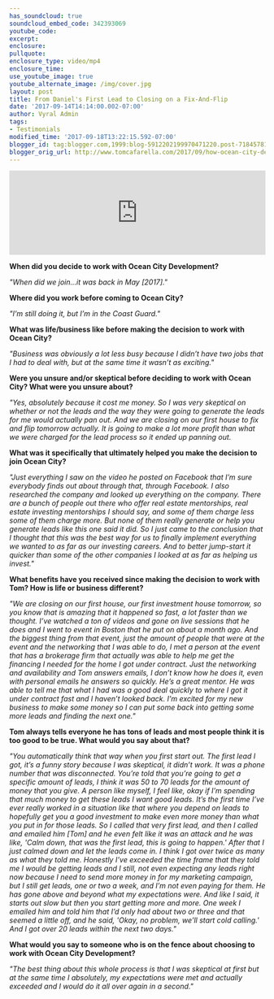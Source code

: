```yaml
---
has_soundcloud: true
soundcloud_embed_code: 342393069
youtube_code: 
excerpt:
enclosure:
pullquote:
enclosure_type: video/mp4
enclosure_time:
use_youtube_image: true
youtube_alternate_image: /img/cover.jpg
layout: post
title: From Daniel's First Lead to Closing on a Fix-And-Flip
date: '2017-09-14T14:14:00.002-07:00'
author: Vyral Admin
tags:
- Testimonials
modified_time: '2017-09-18T13:22:15.592-07:00'
blogger_id: tag:blogger.com,1999:blog-5912202199970471220.post-7184578177969246559
blogger_orig_url: http://www.tomcafarella.com/2017/09/how-ocean-city-development-jump-started.html
---
```

<iframe width="100%" height="166" scrolling="no" frameborder="no" src="https://w.soundcloud.com/player/?url=https%3A//api.soundcloud.com/tracks/342393069&amp;color=ff5500"></iframe>

**When did you decide to work with Ocean City Development?**
 
*"When did we join…it was back in May [2017]."*
 
**Where did you work before coming to Ocean City?**
 
*"I’m still doing it, but I’m in the Coast Guard."*
 
**What was life/business like before making the decision to work with Ocean City?**
 
*"Business was obviously a lot less busy because I didn’t have two jobs that I had to deal with, but at the same time it wasn’t as exciting."*
 
**Were you unsure and/or skeptical before deciding to work with Ocean City? What were you unsure about?**
 
*"Yes, absolutely because it cost me money. So I was very skeptical on whether or not the leads and the way they were going to generate the leads for me would actually pan out. And we are closing on our first house to fix and flip tomorrow actually. It is going to make a lot more profit than what we were charged for the lead process so it ended up panning out.*
 
**What was it specifically that ultimately helped you make the decision to join Ocean City?**
 
*"Just everything I saw on the video he posted on Facebook that I’m sure everybody finds out about through that, through Facebook. I also researched the company and looked up everything on the company. There are a bunch of people out there who offer real estate mentorships, real estate investing mentorships I should say, and some of them charge less some of them charge more. But none of them really generate or help you generate leads like this one said it did. So I just came to the conclusion that I thought that this was the best way for us to finally implement everything we wanted to as far as our investing careers. And to better jump-start it quicker than some of the other companies I looked at as far as helping us invest."*
 
**What benefits have you received since making the decision to work with Tom? How is life or business different?**
 
*"We are closing on our first house, our first investment house tomorrow, so you know that is amazing that it happened so fast, a lot faster than we thought. I’ve watched a ton of videos and gone on live sessions that he does and I went to event in Boston that he put on about a month ago. And the biggest thing from that event, just the amount of people that were at the event and the networking that I was able to do, I met a person at the event that has a brokerage firm that actually was able to help me get the financing I needed for the home I got under contract. Just the networking and availability and Tom answers emails, I don’t know how he does it, even with personal emails he answers so quickly. He’s a great mentor. He was able to tell me that what I had was a good deal quickly to where I got it under contract fast and I haven’t looked back. I’m excited for my new business to make some money so I can put some back into getting some more leads and finding the next one."*
 
**Tom always tells everyone he has tons of leads and most people think it is too good to be true.  What would you say about that?**
 
*"You automatically think that way when you first start out. The first lead I got, it’s a funny story because I was skeptical, it didn’t work. It was a phone number that was disconnected. You’re told that you’re going to get a specific amount of leads, I think it was 50 to 70 leads for the amount of money that you give. A person like myself, I feel like, okay if I’m spending that much money to get these leads I want good leads. It’s the first time I’ve ever really worked in a situation like that where you depend on leads to hopefully get you a good investment to make even more money than what you put in for those leads. So I called that very first lead, and then I called and emailed him [Tom] and he even felt like it was an attack and he was like, 'Calm down, that was the first lead, this is going to happen.' After that I just calmed down and let the leads come in. I think I got over twice as many as what they told me. Honestly I’ve exceeded the time frame that they told me I would be getting leads and I still, not even expecting any leads right now because I need to send more money in for my marketing campaign, but I still get leads, one or two a week, and I’m not even paying for them. He has gone above and beyond what my expectations were. And like I said, it starts out slow but then you start getting more and more.  One week I emailed him and told him that I’d only had about two or three and that seemed a little off, and he said, 'Okay, no problem, we’ll start cold calling.' And I got over 20 leads within the next two days."*
 
**What would you say to someone who is on the fence about choosing to work with Ocean City Development?**

*"The best thing about this whole process is that I was skeptical at first but at the same time I absolutely, my expectations were met and actually exceeded and I would do it all over again in a second."*